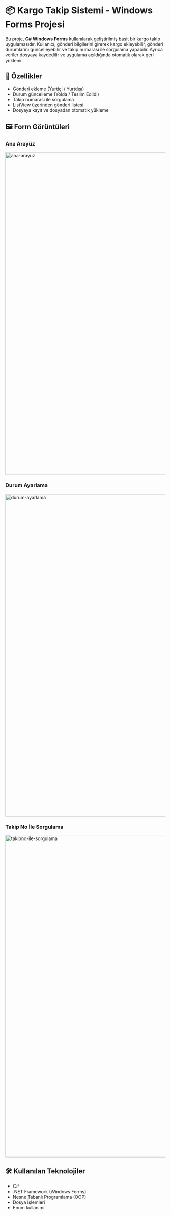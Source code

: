 # 📦 Kargo Takip Sistemi - Windows Forms Projesi

Bu proje, **C# Windows Forms** kullanılarak geliştirilmiş basit bir kargo takip uygulamasıdır.
Kullanıcı, gönderi bilgilerini girerek kargo ekleyebilir, gönderi durumlarını güncelleyebilir ve takip numarası ile sorgulama yapabilir.
Ayrıca veriler dosyaya kaydedilir ve uygulama açıldığında otomatik olarak geri yüklenir.

## 🚀 Özellikler

- Gönderi ekleme (Yurtiçi / Yurtdışı)
- Durum güncelleme (Yolda / Teslim Edildi)
- Takip numarası ile sorgulama
- ListView üzerinden gönderi listesi
- Dosyaya kayıt ve dosyadan otomatik yükleme

## 🖼️ Form Görüntüleri

### Ana Arayüz


<img width="1015" alt="ana-arayuz" src="https://github.com/user-attachments/assets/b6c2eebd-5dbd-40af-9252-1efbbd941af7" />




### Durum Ayarlama


<img width="1014" alt="durum-ayarlama" src="https://github.com/user-attachments/assets/9e1fd339-1498-46d1-969e-7a56437a06df" />




### Takip No İle Sorgulama

<img width="1013" alt="takipno-ile-sorgulama" src="https://github.com/user-attachments/assets/fb06938b-0d68-461f-b7d9-01d39c0cecd1" />




## 🛠️ Kullanılan Teknolojiler

- C#
- .NET Framework (Windows Forms)
- Nesne Tabanlı Programlama (OOP)
- Dosya İşlemleri 
- Enum kullanımı


